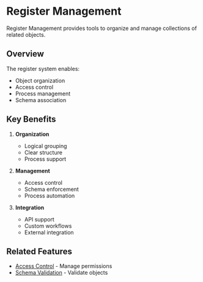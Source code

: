 # Register Management

Register Management provides tools to organize and manage collections of related objects.

## Overview

The register system enables:
- Object organization
- Access control
- Process management
- Schema association

## Key Benefits

1. **Organization**
   - Logical grouping
   - Clear structure
   - Process support

2. **Management**
   - Access control
   - Schema enforcement
   - Process automation

3. **Integration**
   - API support
   - Custom workflows
   - External integration

## Related Features

- [Access Control](access-control.md) - Manage permissions
- [Schema Validation](schema-validation.md) - Validate objects 